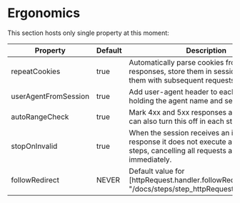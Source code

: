 ---
---
# Ergonomics

This section hosts only single property at this moment:

| Property             | Default | Description |
| -------------------- | ------- | ----------- |
| repeatCookies        | true    | Automatically parse cookies from HTTP responses, store them in session and resend them with subsequent requests. |
| userAgentFromSession | true    | Add user-agent header to each request, holding the agent name and session id. |
| autoRangeCheck       | true    | Mark 4xx and 5xx responses as invalid. You can also turn this off in each step. |
| stopOnInvalid        | true    | When the session receives an invalid response it does not execute any further steps, cancelling all requests and stopping immediately. |
| followRedirect       | NEVER   | Default value for [httpRequest.handler.followRedirect]({{ "/docs/steps/step_httpRequest.html#handler" | absolute_url }}).
